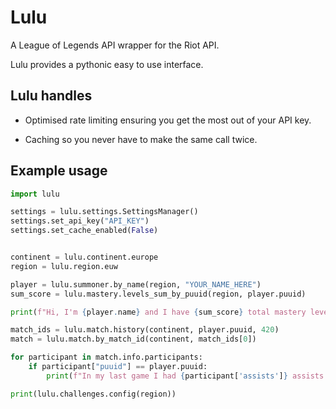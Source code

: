 # Lulu
A League of Legends API wrapper for the Riot API.

Lulu provides a pythonic easy to use interface.

## Lulu handles

* Optimised rate limiting ensuring you get the most out of your API key.

* Caching so you never have to make the same call twice.

## Example usage

```py
import lulu

settings = lulu.settings.SettingsManager()
settings.set_api_key("API_KEY")
settings.set_cache_enabled(False)


continent = lulu.continent.europe
region = lulu.region.euw

player = lulu.summoner.by_name(region, "YOUR_NAME_HERE")
sum_score = lulu.mastery.levels_sum_by_puuid(region, player.puuid)

print(f"Hi, I'm {player.name} and I have {sum_score} total mastery levels.")

match_ids = lulu.match.history(continent, player.puuid, 420)
match = lulu.match.by_match_id(continent, match_ids[0])

for participant in match.info.participants:
    if participant["puuid"] == player.puuid:
        print(f"In my last game I had {participant['assists']} assists.")

print(lulu.challenges.config(region))
```
